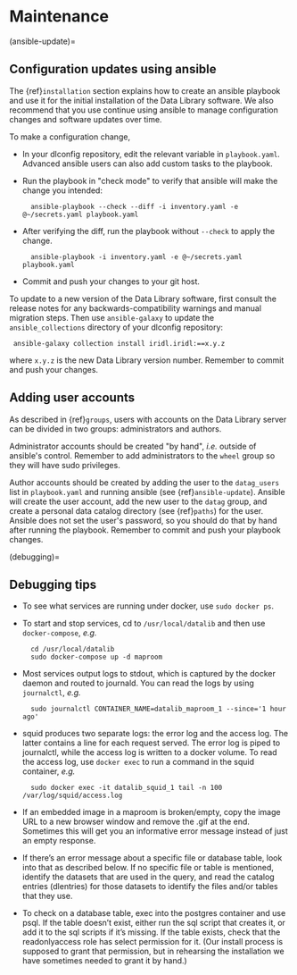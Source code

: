 # Maintenance

(ansible-update)=
## Configuration updates using ansible

The {ref}`installation` section explains how to create an ansible playbook and use it for the initial installation of the Data Library software. We also recommend that you use continue using ansible to manage configuration changes and software updates over time.

To make a configuration change,
- In your dlconfig repository, edit the relevant variable in `playbook.yaml`. Advanced ansible users can also add custom tasks to the playbook.
- Run the playbook in "check mode" to verify that ansible will make the change you intended:

        ansible-playbook --check --diff -i inventory.yaml -e @~/secrets.yaml playbook.yaml

- After verifying the diff, run the playbook without `--check` to apply the change.

        ansible-playbook -i inventory.yaml -e @~/secrets.yaml playbook.yaml

- Commit and push your changes to your git host.

To update to a new version of the Data Library software, first consult the release notes for any backwards-compatibility warnings and manual migration steps. Then  use `ansible-galaxy` to update the `ansible_collections` directory of your dlconfig repository:

     ansible-galaxy collection install iridl.iridl:==x.y.z

where `x.y.z` is the new Data Library version number. Remember to commit and push your changes.

## Adding user accounts

As described in {ref}`groups`, users with accounts on the Data Library server can be divided in two groups: administrators and authors.

Administrator accounts should be created "by hand", *i.e.* outside of ansible's control. Remember to add administrators to the `wheel` group so they will have sudo privileges.

Author accounts should be created by adding the user to the `datag_users` list in `playbook.yaml` and running ansible (see {ref}`ansible-update`). Ansible will create the user account, add the new user to the `datag` group, and create a personal data catalog directory (see {ref}`paths`) for the user. Ansible does not set the user's password, so you should do that by hand after running the playbook. Remember to commit and push your playbook changes.

(debugging)=
## Debugging tips

- To see what services are running under docker, use `sudo docker ps`.

- To start and stop services, cd to `/usr/local/datalib` and then use `docker-compose`, *e.g.*

        cd /usr/local/datalib
        sudo docker-compose up -d maproom

- Most services output logs to stdout, which is captured by the docker daemon and routed to journald. You can read the logs by using `journalctl`, *e.g.*

        sudo journalctl CONTAINER_NAME=datalib_maproom_1 --since='1 hour ago'


- squid produces two separate logs: the error log and the access log. The latter contains a line for each request served. The error log is piped to journalctl, while the access log is written to a docker volume. To read the access log, use `docker exec` to run a command in the squid container, *e.g.*

        sudo docker exec -it datalib_squid_1 tail -n 100 /var/log/squid/access.log


- If an embedded image in a maproom is broken/empty, copy the image URL to a new browser window and remove the .gif at the end. Sometimes this will get you an informative error message instead of just an empty response.

- If there’s an error message about a specific file or database table, look into that as described below. If no specific file or table is mentioned, identify the datasets that are used in the query, and read the catalog entries (dlentries) for those datasets to identify the files and/or tables that they use.

- To check on a database table, exec into the postgres container and use psql. If the table doesn’t exist, either run the sql script that creates it, or add it to the sql scripts if it’s missing. If the table exists, check that the readonlyaccess role has select permission for it. (Our install process is supposed to grant that permission, but in rehearsing the installation we have sometimes needed to grant it by hand.)
